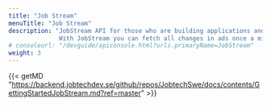 ```yaml
---
title: "Job Stream"
menuTitle: "Job Stream"
description: "JobStream API for those who are building applications and needs to store all ads locally.
              With JobStream you can fetch all changes in ads once a minute. New, removed or updated ads."
# consoleurl: "/devguide/apiconsole.html?urls.primaryName=JobStream"
weight: 3
---
```


{{< getMD "https://backend.jobtechdev.se/github/repos/JobtechSwe/docs/contents/GettingStartedJobStream.md?ref=master" >}}